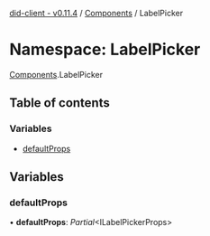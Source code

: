 [did-client - v0.11.4](../README.md) / [Components](components.md) / LabelPicker

# Namespace: LabelPicker

[Components](components.md).LabelPicker

## Table of contents

### Variables

- [defaultProps](components.labelpicker.md#defaultprops)

## Variables

### defaultProps

• **defaultProps**: *Partial*<ILabelPickerProps\>
